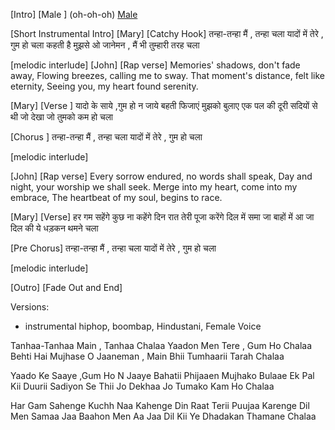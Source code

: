 [Intro]
[Male ] (oh-oh-oh)
[Male ](ooh-yeah)

[Short Instrumental Intro]
[Mary]
[Catchy Hook]
तन्हा-तन्हा मैं , तन्हा चला 
यादों में तेरे , गुम  हो चला
कहती है मुझसे ओ जानेमन , 
मैं भी तुम्हारी तरह चला 

 
[melodic interlude]
[John]
[Rap verse]
Memories' shadows, don't fade away,
Flowing breezes, calling me to sway.
That moment's distance, felt like eternity,
Seeing you, my heart found serenity.

[Mary]
[Verse ]
यादो के साये ,गुम हो न जाये 
बहती फिजाएं मुझको बुलाए 
एक पल की दूरी सदियों से थी जो 
देखा जो तुमको कम हो चला 

[Chorus ]
तन्हा-तन्हा मैं , तन्हा चला 
यादों में तेरे , गुम  हो चला


[melodic interlude]

[John]
[Rap verse]
Every sorrow endured, no words shall speak,
Day and night, your worship we shall seek.
Merge into my heart, come into my embrace,
The heartbeat of my soul, begins to race.

[Mary]
[Verse]
हर गम सहेंगे कुछ ना कहेंगे 
दिन रात तेरी पूजा करेंगे 
दिल में समा जा बाहों में आ जा 
दिल की ये धड़कन थमने चला 

[Pre Chorus]
तन्हा-तन्हा मैं , तन्हा चला 
यादों में तेरे , गुम  हो चला


[melodic interlude]

[Outro]
[Fade Out and End]

Versions:
- instrumental hiphop, boombap, Hindustani, Female Voice





Tanhaa-Tanhaa Main , Tanhaa Chalaa 
Yaadon Men Tere , Gum  Ho Chalaa
Behti Hai Mujhase O Jaaneman , 
Main Bhii Tumhaarii Tarah Chalaa 

Yaado Ke Saaye ,Gum Ho N Jaaye 
Bahatii Phijaaen Mujhako Bulaae 
Ek Pal Kii Duurii Sadiyon Se Thii Jo 
Dekhaa Jo Tumako Kam Ho Chalaa 

Har Gam Sahenge Kuchh Naa Kahenge 
Din Raat Terii Puujaa Karenge 
Dil Men Samaa Jaa Baahon Men Aa Jaa 
Dil Kii Ye Dhadakan Thamane Chalaa 
